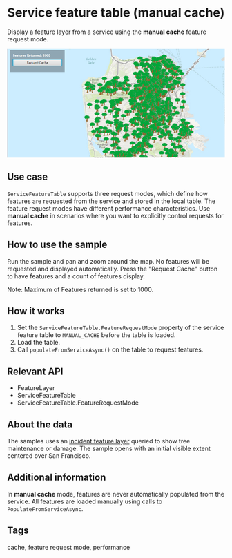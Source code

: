 # Service feature table (manual cache)

Display a feature layer from a service using the **manual cache** feature request mode.

![Image of service feature table manual cache](ServiceFeatureTableManualCache.png)

## Use case

`ServiceFeatureTable` supports three request modes, which define how features are requested from the service and stored in the local table. The feature request modes have different performance characteristics. Use **manual cache** in scenarios where you want to explicitly control requests for features.

## How to use the sample

Run the sample and pan and zoom around the map. No features will be requested and displayed automatically. Press the "Request Cache" button to have features and a count of features display.

Note: Maximum of Features returned is set to 1000.

## How it works

1. Set the `ServiceFeatureTable.FeatureRequestMode` property of the service feature table to `MANUAL_CACHE` before the table is loaded.
2. Load the table.
3. Call `populateFromServiceAsync()` on the table to request features.

## Relevant API

* FeatureLayer
* ServiceFeatureTable
* ServiceFeatureTable.FeatureRequestMode

## About the data

The samples uses an [incident feature layer](https://sampleserver6.arcgisonline.com/arcgis/rest/services/SF311/FeatureServer/0) queried to show tree maintenance or damage. The sample opens with an initial visible extent centered over San Francisco.

## Additional information

In **manual cache** mode, features are never automatically populated from the service. All features are loaded manually using calls to `PopulateFromServiceAsync`.

## Tags

cache, feature request mode, performance
